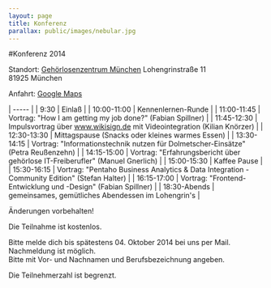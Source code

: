 ```yaml
---
layout: page
title: Konferenz
parallax: public/images/nebular.jpg
---
```


#Konferenz 2014

Standort: 
[Gehörlosenzentrum München][1]
Lohengrinstraße 11  
81925 München

Anfahrt: [Google Maps][2]


| ----- |
| 9:30        |  Einlaß |
| 10:00-11:00 |  Kennenlernen-Runde |
| 11:00-11:45 |  Vortrag: "How I am getting my job done?" (Fabian Spillner) |
| 11:45-12:30 |  Impulsvortrag über www.wikisign.de mit Videointegration (Kilian Knörzer) |
| 12:30-13:30 |  Mittagspause (Snacks oder kleines warmes Essen) |
| 13:30-14:15 |  Vortrag: "Informationstechnik nutzen für Dolmetscher-Einsätze" (Petra Reußenzehn) |
| 14:15-15:00 |  Vortrag: "Erfahrungsbericht über gehörlose IT-Freiberufler" (Manuel Gnerlich) |
| 15:00-15:30 |  Kaffee Pause |
| 15:30-16:15 |  Vortrag: "Pentaho Business Analytics &amp; Data Integration - Community Edition" (Stefan Halter) |
| 16:15-17:00 |  Vortrag: "Frontend-Entwicklung und -Design" (Fabian Spillner) |
| 18:30-Abends |  gemeinsames, gemütliches Abendessen im Lohengrin's |

Änderungen vorbehalten!


Die Teilnahme ist kostenlos.

Bitte melde dich bis spätestens 04. Oktober 2014 bei uns per Mail. Nachmeldung ist möglich.  
Bitte mit Vor- und Nachnamen und Berufsbezeichnung angeben.   

Die Teilnehmerzahl ist begrenzt.



[1]: http://www.gmu.de
[2]: https://www.google.de/maps/place/Lohengrinstra%C3%9Fe+11,+81925+M%C3%BCnchen/@48.1637383,11.6239038,17z/data=!3m1!4b1!4m2!3m1!1s0x479e7504bff6ec57:0xb9ba6c40d47bcee7
  